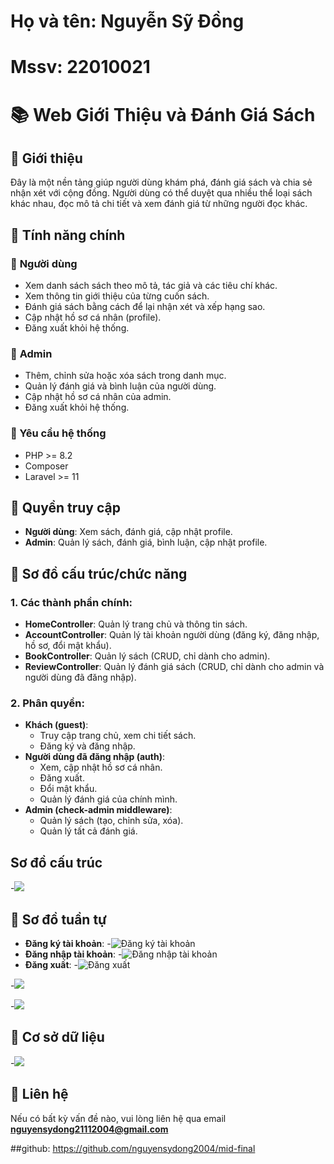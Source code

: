 # Họ và tên: Nguyễn Sỹ Đồng
# Mssv: 22010021

# 📚 Web Giới Thiệu và Đánh Giá Sách

## 📖 Giới thiệu
Đây là một nền tảng giúp người dùng khám phá, đánh giá sách và chia sẻ nhận xét với cộng đồng. Người dùng có thể duyệt qua nhiều thể loại sách khác nhau, đọc mô tả chi tiết và xem đánh giá từ những người đọc khác.

## 🚀 Tính năng chính

### 🔹 **Người dùng**
- Xem danh sách sách theo mô tả, tác giả và các tiêu chí khác.
- Xem thông tin giới thiệu của từng cuốn sách.
- Đánh giá sách bằng cách để lại nhận xét và xếp hạng sao.
- Cập nhật hồ sơ cá nhân (profile).
- Đăng xuất khỏi hệ thống.

### 🔸 **Admin**
- Thêm, chỉnh sửa hoặc xóa sách trong danh mục.
- Quản lý đánh giá và bình luận của người dùng.
- Cập nhật hồ sơ cá nhân của admin.
- Đăng xuất khỏi hệ thống.

### 🔧 Yêu cầu hệ thống
- PHP >= 8.2
- Composer
- Laravel >= 11

## 🔑 Quyền truy cập
- **Người dùng**: Xem sách, đánh giá, cập nhật profile.
- **Admin**: Quản lý sách, đánh giá, bình luận, cập nhật profile.

## 📌 Sơ đồ cấu trúc/chức năng

### 1. Các thành phần chính:
- **HomeController**: Quản lý trang chủ và thông tin sách.
- **AccountController**: Quản lý tài khoản người dùng (đăng ký, đăng nhập, hồ sơ, đổi mật khẩu).
- **BookController**: Quản lý sách (CRUD, chỉ dành cho admin).
- **ReviewController**: Quản lý đánh giá sách (CRUD, chỉ dành cho admin và người dùng đã đăng nhập).

### 2. Phân quyền:
- **Khách (guest)**:
  - Truy cập trang chủ, xem chi tiết sách.
  - Đăng ký và đăng nhập.
- **Người dùng đã đăng nhập (auth)**:
  - Xem, cập nhật hồ sơ cá nhân.
  - Đăng xuất.
  - Đổi mật khẩu.
  - Quản lý đánh giá của chính mình.
- **Admin (check-admin middleware)**:
  - Quản lý sách (tạo, chỉnh sửa, xóa).
  - Quản lý tất cả đánh giá.

## Sơ đồ cấu trúc
-![](public/asset/anh8.png)
## 📌 Sơ đồ tuần tự
- **Đăng ký tài khoản**:
-![Đăng ký tài khoản](public/asset/anh3.png)
- **Đăng nhập tài khoản**:
-![Đăng nhập tài khoản](public/asset/anh4.png)
- **Đăng xuất**:
-![Đăng xuất](public/asset/anh5.png)

-![](public/asset/anh6.png)

-![](public/asset/anh7.png)

## 📌 Cơ sở dữ liệu
-![](public/asset/anh2.png)

## 📌 Liên hệ
Nếu có bất kỳ vấn đề nào, vui lòng liên hệ qua email **nguyensydong21112004@gmail.com**

##github:  https://github.com/nguyensydong2004/mid-final

